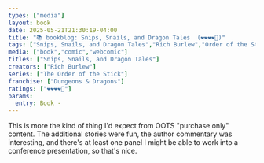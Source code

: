 ```yaml
---
types: ["media"]
layout: book
date: 2025-05-21T21:30:19-04:00
title: "📚 bookblog: Snips, Snails, and Dragon Tales  (❤️❤️❤️❤️🖤)"
tags: ["Snips, Snails, and Dragon Tales","Rich Burlew","Order of the Stick"]
media: ["book","comic","webcomic"]
titles: ["Snips, Snails, and Dragon Tales"]
creators: ["Rich Burlew"]
series: ["The Order of the Stick"]
franchise: ["Dungeons & Dragons"]
ratings: ["❤️❤️❤️❤️🖤"]
params:
  entry: Book -
---
```


This is more the kind of thing I'd expect from OOTS "purchase only" content. The additional stories were fun, the author commentary was interesting, and there's at least one panel I might be able to work into a conference presentation, so that's nice.